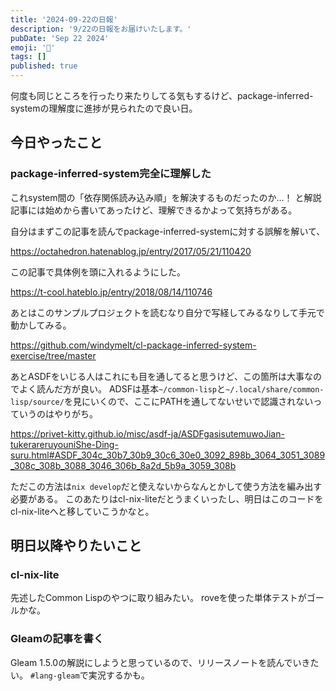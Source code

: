 ```yaml
---
title: '2024-09-22の日報'
description: '9/22の日報をお届けいたします。'
pubDate: 'Sep 22 2024'
emoji: '🦊'
tags: []
published: true
---
```


何度も同じところを行ったり来たりしてる気もするけど、package-inferred-systemの理解度に進捗が見られたので良い日。

## 今日やったこと

### package-inferred-system完全に理解した

これsystem間の「依存関係読み込み順」を解決するものだったのか...！
と解説記事には始めから書いてあったけど、理解できるかよって気持ちがある。

自分はまずこの記事を読んでpackage-inferred-systemに対する誤解を解いて、

https://octahedron.hatenablog.jp/entry/2017/05/21/110420

この記事で具体例を頭に入れるようにした。

https://t-cool.hateblo.jp/entry/2018/08/14/110746

あとはこのサンプルプロジェクトを読むなり自分で写経してみるなりして手元で動かしてみる。

https://github.com/windymelt/cl-package-inferred-system-exercise/tree/master

あとASDFをいじる人はこれにも目を通してると思うけど、この箇所は大事なのでよく読んだ方が良い。
ADSFは基本`~/common-lisp`と`~/.local/share/common-lisp/source/`を見にいくので、ここにPATHを通してないせいで認識されないっていうのはやりがち。

https://privet-kitty.github.io/misc/asdf-ja/ASDFgasisutemuwoJian-tukerareruyouniShe-Ding-suru.html#ASDF_304c_30b7_30b9_30c6_30e0_3092_898b_3064_3051_3089_308c_308b_3088_3046_306b_8a2d_5b9a_3059_308b

ただこの方法は`nix develop`だと使えないからなんとかして使う方法を編み出す必要がある。
このあたりはcl-nix-liteだとうまくいったし、明日はこのコードをcl-nix-liteへと移していこうかなと。

## 明日以降やりたいこと

### cl-nix-lite

先述したCommon Lispのやつに取り組みたい。 roveを使った単体テストがゴールかな。

### Gleamの記事を書く

Gleam 1.5.0の解説にしようと思っているので、リリースノートを読んでいきたい。
`#lang-gleam`で実況するかも。
